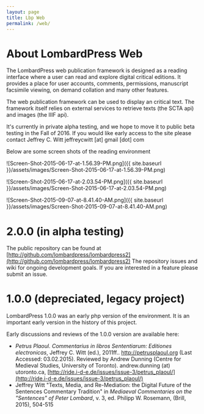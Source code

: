 ```yaml
---
layout: page
title: Lbp Web
permalink: /web/
---
```


# About LombardPress Web

The LombardPress web publication framework is designed as a reading interface where a user can read and explore digital critical editions. It provides a place for user accounts, comments, permissions, manuscript facsimile viewing, on demand collation and many other features. 

The web publication framework can be used to display an critical text. The framework itself relies on external services to retrieve texts (the SCTA api) and images (the IIIF api). 

It's currently in private alpha testing, and we hope to move it to public beta testing in the Fall of 2016. If you would like early access to the site please contact Jeffrey C. Witt jeffreycwitt [at] gmail [dot] com

Below are some screen shots of the reading environment


![Screen-Shot-2015-06-17-at-1.56.39-PM.png]({{ site.baseurl }}/assets/images/Screen-Shot-2015-06-17-at-1.56.39-PM.png)

![Screen-Shot-2015-06-17-at-2.03.54-PM.png]({{ site.baseurl }}/assets/images/Screen-Shot-2015-06-17-at-2.03.54-PM.png)

![Screen-Shot-2015-09-07-at-8.41.40-AM.png]({{ site.baseurl }}/assets/images/Screen-Shot-2015-09-07-at-8.41.40-AM.png)

# 2.0.0 (in alpha testing)

The public repository can be found at [http://github.com/lombardpress/lombardpress2](http://github.com/lombardpress/lombardpress2) The repository issues and wiki for ongoing development goals. If you are interested in a feature please submit an issue.

# 1.0.0 (depreciated, legacy project)

LombardPress 1.0.0 was an early php version of the environment. It is an important early version in the history of this project. 

Early discussions and reviews of the 1.0.0 version are available here:

* *Petrus Plaoul. Commentarius in libros Sententiarum: Editiones electronicas*, Jeffrey C. Witt (ed.), 2011ff.. http://petrusplaoul.org (Last Accessed: 03.02.2015). Reviewed by Andrew Dunning (Centre for Medieval Studies, University of Toronto). andrew.dunning (at) utoronto.ca, [http://ride.i-d-e.de/issues/issue-3/petrus_plaoul/](http://ride.i-d-e.de/issues/issue-3/petrus_plaoul/)
* Jeffrey Witt "Texts, Media, and Re-Mediation: the Digital Future of the Sentences Commentary Tradition" in *Mediaeval Commentaries on the "Sentences" of Peter Lombard*, v. 3, ed. Philipp W. Rosemann, (Brill, 2015), 504-515




